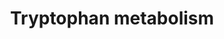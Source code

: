 ---
annotations:
- type: Pathway Ontology
  value: tryptophan metabolic pathway
authors:
- L.M.Ferrante
- MaintBot
- AlexanderPico
- Khanspers
- AdrienDefay
- Egonw
- DeSl
- Fehrhart
- Finterly
description: 'This pathway describes the metabolism of tryptophan, an essential amino
  acid. Converted from rat to human using ortholog information. Originally adapted
  from:  [https://www.genome.jp/dbget-bin/www_bget?pathway+rno00380 KEGG].  Proteins
  on this pathway have targeted assays available via the [https://assays.cancer.gov/available_assays?wp_id=WP465
  CPTAC Assay Portal].'
last-edited: 2021-06-23
organisms:
- Homo sapiens
redirect_from:
- /index.php/Pathway:WP465
- /instance/WP465
schema-jsonld:
- '@context': https://schema.org/
  '@id': https://wikipathways.github.io/pathways/WP465.html
  '@type': Dataset
  creator:
    '@type': Organization
    name: WikiPathways
  description: 'This pathway describes the metabolism of tryptophan, an essential
    amino acid. Converted from rat to human using ortholog information. Originally
    adapted from:  [https://www.genome.jp/dbget-bin/www_bget?pathway+rno00380 KEGG].  Proteins
    on this pathway have targeted assays available via the [https://assays.cancer.gov/available_assays?wp_id=WP465
    CPTAC Assay Portal].'
  keywords:
  - 2-Formylaminobenzaldehyde
  - 1.13.11.17
  - 1.1.1.110
  - TPH1
  - Indolelactate
  - 2-Oxoadipate
  - CYP19A1
  - Crotonoyl-CoA
  - Quinolinate
  - 5-Hydroxykynurenine
  - 3.5.5.1
  - HADH2
  - 2.1.1.47
  - Indole-3-ethanol
  - Cinnavalininate
  - methoxykynurenamine
  - 2,3-Dihydroxyindole
  - N-Methylserotonin
  - benzoylacetate
  - Glucobrassicin
  - 3-Methyldioxyindole
  - ACMSD
  - 5-(3'-Carboxy-3'-oxopropenyl)-4,6-dihydroxypicolin
  - Formyl-N-acetyl-5-
  - Isophenoxazine
  - 5-(2'-Formylethyl)-4,6-dihydroxypicolinate
  - 3-Hydroxy-
  - 7,8-Dihydroxykynurenate
  - 1.5.1.-
  - 2-Amino-3-carboxymuconate
  - 4-(2-Amino-3-hydroxyphenyl)-2,4-dioxobutanoate
  - Xanthurenic acid
  - 3-Indoleacetonitrile
  - DHCR24
  - 5-Hydroxyindoleacetate
  - WARS
  - KYNU
  - L-Tryptophanyl-tRNA
  - HRMT1L2
  - INDO
  - TDO2
  - 1.13.99.3
  - Kynurenate
  - HADHSC
  - 6-Hydroxymelatonin
  - ECHS1
  - 4.2.1.84
  - 1.2.1.32
  - C01144
  - 1.13.11.10
  - OGDH
  - Acetyl-CoA
  - INMT
  - 1.13.12.3
  - Cyp2b15
  - CYP7B1
  - 3.5.1.4
  - ASMT
  - ALDH9A1
  - Formyl-5-hydroxykynurenamine
  - AFMID
  - 6-Hydroxyindolelactate
  - 3.2.1.147
  - 6-Hydroxykynurenate
  - N-Acetylisatin
  - 1.10.3.4
  - CYP3A4
  - 5-Hydroxy-N-formylkynurenine
  - ALDH2
  - 2.1.1.49
  - DDC
  - Glutaryl-CoA
  - 3.5.1.9
  - CYP2J2
  - -1H-indol-5-ol
  - ACAT1
  - Benzoate degradation via hydroxylation
  - 1.13.11.-
  - Indole-3-acetate
  - CYP1B1
  - ALDH3A2
  - Formylkynurenine
  - N-Methyltryptamine
  - GCDH
  - Nicotinate and nicotinamide metabolism
  - 7,8-Dihydro-7,8-dihydroxykynurenate
  - Indole-3-acetamide
  - ALDH1A1
  - ABP1
  - 2-Aminomuconate
  - 5-Methoxytryptamine
  - Cyp2c39
  - L-Kynurenine
  - 3-Indoleglycolaldehyde
  - Cyp2d2
  - 5-Methoxyindoleacetate
  - 3.5.99.5
  - 4-(2-Amino-5-hydroxyphenyl)
  - CYP2F1
  - 3-Methoxyanthranilate
  - 4.1.1.-
  - Cyp2c12
  - 1.7.3.2
  - Cyp2a1
  - N-formylanthranilate
  - 3-Hydroxykynurenamine
  - L-Tryptophan
  - 5-Hydroxy-L-tryptophan
  - 8-Methoxykynurenate
  - Glycolysis/Gluconeogenesis
  - AANAT
  - 5-Hydroxyindoleacetaldehyde
  - 'Phenylalanine, Tyrosine and '
  - Indole-3-acetaldehyde
  - 1.13.11.23
  - 1.1.1.190
  - 1.14.16.-
  - Indolepyruvate
  - (Z)-5-Oxohex-2-enedioate
  - AADAT
  - AOX1
  - 5-(3'-Carboxy-3'-oxopropyl) -4,6-dihydroxypicolinate
  - Melatonin
  - 3-Methylindolepyruvate
  - 1.14.99.2
  - 1.2.3.7
  - L-kynurenine
  - Acetoacetyl-CoA
  - 3-Hydroxyanthranilate
  - N-acetylindoxyl
  - 2-Oxoglutarate
  - 5-(2'-Carboxyethyl)-4,6-Dihydroxypicolinate
  - 1.4.3.2
  - -2,4-dioxobutanoate
  - HAAO
  - 4.1.1.43
  - 4.1.99.1
  - ALDH1A2
  - CYP1A2
  - 5-Hydroxyindolepyruvate
  - CYP4F12
  - 1.14.13.9
  - CYP2A13
  - 6.3.2.-
  - 1.2.1.-
  - 4,8-Dihydroxyquinoline
  - CAT
  - 4-(2-Aminophenyl)-2,4-dioxobutanoate
  - MAOB
  - 2-Formamino
  - Indole-3-acetaldoxime
  - 3.5.1.49
  - 1.1.1.191
  - 5-hydroxykynurenamine
  - 2-Aminophenol
  - 4,6-Dihydroxyquinoline
  - CYP2E1
  - 1.3.1.18
  - 2.6.1.27
  - Oxaloacetate
  - Tryptophan metabolism
  - Cyp2a2
  - CYP1A1
  - Indole
  - CYP2C18
  - Anthranilate
  - Aldh1a4
  - 5-Hydroxyindoleacetylglycine
  - Tryptamine
  - N-Acetylserotonin
  - 3-(2-Aminoethyl)
  - 1.14.16.3
  license: CC0
  name: Tryptophan metabolism
seo: CreativeWork
title: Tryptophan metabolism
wpid: WP465
---